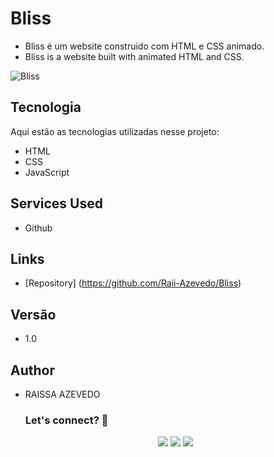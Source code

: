 
# Bliss
- Bliss é um website construido com HTML e CSS animado.
- Bliss is a website built with animated HTML and CSS.

![Bliss]()


## Tecnologia
 
Aqui estão as tecnologias utilizadas nesse projeto:
 
- HTML
- CSS
- JavaScript

 
## Services Used
 
* Github
 
 
## Links
 
  - [Repository] (https://github.com/Raii-Azevedo/Bliss)

 
## Versão
- 1.0


## Author
- RAISSA AZEVEDO
 
  ### Let's connect? 🤝
  <div>
    <p align="center">
      <a href="https://www.linkedin.com/in/raissa-azevedo-555893120/"><img src="https://img.shields.io/badge/-LinkedIn-0077B5?style=flat&logo=Linkedin&logoColor=white"/></a>
      <a href="https://twitter.com/Raiissa_Azevedo"><img src="https://img.shields.io/badge/-Twitter-%231DA1F2?style=flat&logo=twitter&logoColor=white"/></a>
      <a href="https://www.instagram.com/raiissa.azevedo/"><img src="https://img.shields.io/badge/-Instagram-E4405F?style=flat&logo=instagram&logoColor=white"/></a>
  </p> </div></div>
</div>

